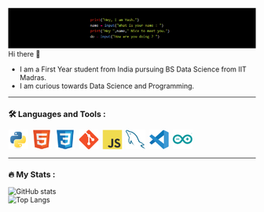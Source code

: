 <img src="https://github.com/yashkc2025/yashkc2025/blob/main/2022-06-19_10-08-58.png">
Hi there 👋

<!--
**yashkc2025/yashkc2025** is a ✨ _special_ ✨ repository because its `README.md` (this file) appears on your GitHub profile.

Here are some ideas to get you started:

- 🔭 I’m currently working on ...
- 🌱 I’m currently learning ...
- 👯 I’m looking to collaborate on ...
- 🤔 I’m looking for help with ...
- 💬 Ask me about ...
- 📫 How to reach me: ...
- 😄 Pronouns: ...
- ⚡ Fun fact: ...
-->
- I am a First Year student from India pursuing BS Data Science from IIT Madras.
- I am curious towards Data Science and Programming.

---

### :hammer_and_wrench: Languages and Tools :
<div>
  <img src="https://github.com/devicons/devicon/blob/master/icons/python/python-original.svg" height="40"/>&nbsp;
  <img src="https://github.com/devicons/devicon/blob/master/icons/html5/html5-original.svg" title="HTML5" alt="HTML" width="40" height="40"/>&nbsp;
  <img src="https://github.com/devicons/devicon/blob/master/icons/css3/css3-original.svg" height="40"/>&nbsp
  <img src="https://github.com/devicons/devicon/blob/master/icons/git/git-original.svg" height="40"/>&nbsp
  <img src="https://github.com/devicons/devicon/blob/master/icons/javascript/javascript-original.svg" height="40"/>&nbsp
  <img src="https://github.com/devicons/devicon/blob/master/icons/mysql/mysql-original.svg" height="40"/>&nbsp
  <img src="https://github.com/devicons/devicon/blob/master/icons/vscode/vscode-original.svg" height="40"/>&nbsp
  <img src="https://github.com/devicons/devicon/blob/master/icons/arduino/arduino-original.svg" height="40"/>&nbsp
</div>

---

### :fire: My Stats :
![GitHub stats](https://github-readme-stats.vercel.app/api?username=yashkc2025&show_icons=true&theme=tokyonight)
<br>
![Top Langs](https://github-readme-stats.vercel.app/api/top-langs/?username=yashkc2025&layout=compact&theme=tokyonight)
